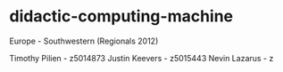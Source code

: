 # didactic-computing-machine
Europe - Southwestern (Regionals 2012)

Timothy Pilien - z5014873
Justin Keevers - z5015443
Nevin Lazarus - z
